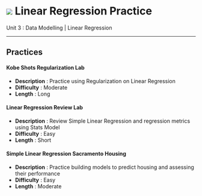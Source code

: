 # ![](https://ga-dash.s3.amazonaws.com/production/assets/logo-9f88ae6c9c3871690e33280fcf557f33.png) Linear Regression Practice

Unit 3 : Data Modelling | Linear Regression

---

## Practices


#### Kobe Shots Regularization Lab
  - **Description** : Practice using Regularization on Linear Regression
  - **Difficulty** : Moderate
  - **Length** : Long
  
#### Linear Regression Review Lab
  - **Description** : Review Simple Linear Regression and regression metrics using Stats Model
  - **Difficulty** : Easy
  - **Length** : Short

#### Simple Linear Regression Sacramento Housing 
  - **Description** : Practice building models to predict housing and assessing their performance
  - **Difficulty** : Easy
  - **Length** : Moderate
